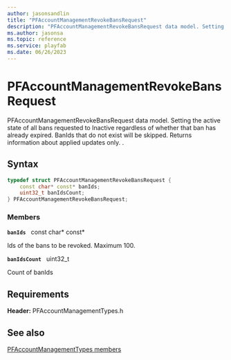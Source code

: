```yaml
---
author: jasonsandlin
title: "PFAccountManagementRevokeBansRequest"
description: "PFAccountManagementRevokeBansRequest data model. Setting the active state of all bans requested to Inactive regardless of whether that ban has already expired. BanIds that do not exist will be skipped. Returns information about applied updates only. ."
ms.author: jasonsa
ms.topic: reference
ms.service: playfab
ms.date: 06/26/2023
---
```


# PFAccountManagementRevokeBansRequest  

PFAccountManagementRevokeBansRequest data model. Setting the active state of all bans requested to Inactive regardless of whether that ban has already expired. BanIds that do not exist will be skipped. Returns information about applied updates only. .  

## Syntax  
  
```cpp
typedef struct PFAccountManagementRevokeBansRequest {  
    const char* const* banIds;  
    uint32_t banIdsCount;  
} PFAccountManagementRevokeBansRequest;  
```
  
### Members  
  
**`banIds`** &nbsp; const char* const*  
  
Ids of the bans to be revoked. Maximum 100.
  
**`banIdsCount`** &nbsp; uint32_t  
  
Count of banIds
  
  
## Requirements  
  
**Header:** PFAccountManagementTypes.h
  
## See also  
[PFAccountManagementTypes members](../pfaccountmanagementtypes_members.md)  

  
  
